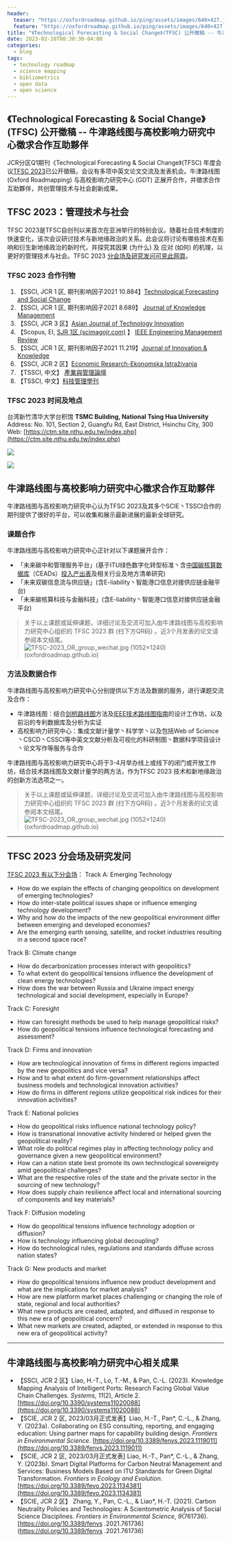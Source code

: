 ```yaml
---
header: 
  teaser: "https://oxfordroadmap.github.io/ping/assets/images/640×427.jpg"
  feature: "https://oxfordroadmap.github.io/ping/assets/images/640×427.jpg"
title: "《Technological Forecasting & Social Change》(TFSC) 公开徵稿 -- 牛津路线图与高校影响力研究中心徵求合作互助夥伴"
date: 2023-02-28T00:30:30-04:00
categories:
  - blog
tags:
  - technology roadmap
  - science mapping
  - bibliometrics
  - open data
  - open science
---
```


## 《Technological Forecasting & Social Change》(TFSC) 公开徵稿 -- 牛津路线图与高校影响力研究中心徵求合作互助夥伴

JCR分区Q1期刊《Technological Forecasting & Social Change》(TFSC) 年度会议[TFSC 2023](https://www.tfsc2023.org/)已公开徵稿，会议有多项中英文论文交流及发表机会。牛津路线图 (Oxford Roadmapping) 与高校影响力研究中心 (GDT) 正展开合作，并徵求合作互助夥伴，共创管理技术与社会創新成果。


##  TFSC 2023：管理技术与社会

TFSC 2023是TFSC自创刊以来首次在亚洲举行的特别会议。随着社会技术制度的快速变化，该次会议研讨技术与新地缘政治的关系。此会议将讨论有哪些技术在影响和衍生新地缘政治的新时代，并探究其因果 (为什么) 及 应对 (如何) 的机理，以更好的管理技术与社会。TFSC 2023 [分会场及研究发问可見此网頁](https://www.tfsc2023.org/tracks.php)。

### TFSC 2023 合作刊物

1. 【SSCI, JCR 1 区, 期刊影响因子2021 10.884】[Technological Forecasting and Social Change](https://www.tfsc2023.org/SI_CFP.docx?t=20230228134050)
2. 【SSCI, JCR 1 区, 期刊影响因子2021 8.689】 [Journal of Knowledge Management](https://www.emeraldgrouppublishing.com/journal/jkm#aims-and-scope)
3. 【SSCI, JCR 3 区】[Asian Journal of Technology Innovation](https://www.tandfonline.com/action/journalInformation?show=aimsScope&journalCode=rajt20)
4. 【Scopus, EI,  [SJR 1区 (scimagojr.com)](https://www.scimagojr.com/journalsearch.php?q=29780&tip=sid) 】 [IEEE Engineering Management Review](https://www.ieee-tems.org/ieee-engineering-management-review/)
5. 【SSCI, JCR 1 区, 期刊影响因子2021 11.219】[Journal of Innovation & Knowledge](https://www.sciencedirect.com/journal/journal-of-innovation-and-knowledge)
6. 【SSCI, JCR 2 区】[Economic Research-Ekonomska Istraživanja](https://www.tandfonline.com/action/journalInformation?show=journalMetrics&journalCode=rero20)
7. 【TSSCI, 中文】 [產業與管理論壇](https://www.tfsc2023.org/IMF_SI.docx)
8. 【TSSCI, 中文】[科技管理學刊](https://www.tfsc2023.org/TM-SI.docx)

### TFSC 2023 时间及地点

台湾新竹清华大学台积馆
**TSMC Building, National Tsing Hua University**  
Address: No. 101, Section 2, Guangfu Rd, East District, Hsinchu City, 300  
Web: [https://ctm.site.nthu.edu.tw/index.php](https://ctm.site.nthu.edu.tw/index.php)

![](https://www.tfsc2023.org/images/tsmc-07.jpg)

![](https://www.tfsc2023.org/images/tsmc-10.jpg)


## 牛津路线图与高校影响力研究中心徵求合作互助夥伴

牛津路线图与高校影响力研究中心认为TFSC 2023及其多个SCIE丶TSSCI合作的期刊提供了很好的平台，可以收集和展示最新进展的最新全球研究。

### 课题合作

牛津路线图与高校影响力研究中心正针对以下课题展开合作：

* 「未来碳中和管理服务平台」(基于ITU绿色数字化转型标准丶含[中国碳核算数据库](https://www.ceads.net.cn/)（CEADs）[投入产出表](https://www.ceads.net.cn/data/input_output_tables/)及相关行业及地方清单研究)
* 「未来双碳信息流与供应链」(含E-liability丶智能港口信息对接供应链金融平台)
* 「未来碳核算科技与金融科技」(含E-liability丶智能港口信息对接供应链金融平台)

> 关于以上课题或延伸课题，详细讨论及交流可加入由牛津路线图与高校影响力研究中心组织的 TFSC 2023 群 (扫下方QR码) 。近3个月发表的论文请参阅本文结尾。
> ![TFSC-2023_OR_group_wechat.jpg (1052×1240) (oxfordroadmap.github.io)](https://oxfordroadmap.github.io/ping/assets/images/groups/TFSC-2023_OR_group_wechat.jpg)


### 方法及数据合作

牛津路线图与高校影响力研究中心分别提供以下方法及数据的服务，进行课题交流及合作：

* 牛津路线图：结合[剑桥路线图](https://www.cambridgeroadmapping.net/)方法及[IEEE技术路线图指南](https://roadmaps.ieee.org/guide-to-technology-roadmaps)的设计工作坊，以及前沿的专利数据库及分析为实证
* 高校影响力研究中心：集成文献计量学丶科学学丶以及包括Web of Science丶CSCD丶CSSCI等中英文文献分析及可视化的科研制图丶数据科学项目设计丶论文写作等服务与合作

牛津路线图与高校影响力研究中心将于3-4月举办线上或线下的闭门或开放工作坊，结合技术路线图及文献计量学的两方法，作为TFSC 2023 技术和新地缘政治的创新方法选项之一。

> 关于以上课题或延伸课题，详细讨论及交流可加入由牛津路线图与高校影响力研究中心组织的 TFSC 2023 群 (扫下方QR码) 。近3个月发表的论文请参阅本文结尾。
> ![TFSC-2023_OR_group_wechat.jpg (1052×1240) (oxfordroadmap.github.io)](https://oxfordroadmap.github.io/ping/assets/images/groups/TFSC-2023_OR_group_wechat.jpg)


-----
## TFSC 2023 分会场及研究发问

[TFSC 2023 有以下分会场](https://www.tfsc2023.org/tracks.php)：
Track A: Emerging Technology

-   How do we explain the effects of changing geopolitics on development of emerging technologies?
-   How do inter-state political issues shape or influence emerging technology development?
-   Why and how do the impacts of the new geopolitical environment differ between emerging and developed economies?
-   Are the emerging earth sensing, satellite, and rocket industries resulting in a second space race?

Track B: Climate change

-   How do decarbonization processes interact with geopolitics?
-   To what extent do geopolitical tensions influence the development of clean energy technologies?
-   How does the war between Russia and Ukraine impact energy technological and social development, especially in Europe?

Track C: Foresight

-   How can foresight methods be used to help manage geopolitical risks?
-   How do geopolitical tensions influence technological forecasting and assessment?

Track D: Firms and innovation

-   How are technological innovation of firms in different regions impacted by the new geopolitics and vice versa?
-   How and to what extent do firm-government relationships affect business models and technological innovation activities?
-   How do firms in different regions utilize geopolitical risk indices for their innovation activities?

Track E: National policies

-   How do geopolitical risks influence national technology policy?
-   How is transnational innovative activity hindered or helped given the geopolitical reality?
-   What role do political regimes play in affecting technology policy and governance given a new geopolitical environment?
-   How can a nation state best promote its own technological sovereignty amid geopolitical challenges?
-   What are the respective roles of the state and the private sector in the sourcing of new technology?
-   How does supply chain resilience affect local and international sourcing of components and key materials?

Track F: Diffusion modeling

-   How do geopolitical tensions influence technology adoption or diffusion?
-   How is technology influencing global decoupling?
-   How do technological rules, regulations and standards diffuse across nation states?

Track G: New products and market

-   How do geopolitical tensions influence new product development and what are the implications for market analysis?
-   How are new platform market places challenging or changing the role of state, regional and local authorities?
-   What new products are created, adapted, and diffused in response to this new era of geopolitical concern?
-   What new markets are created, adapted, or extended in response to this new era of geopolitical activity?





-----


## 牛津路线图与高校影响力研究中心相关成果

* 【SSCI, JCR 2 区】Liao, H.-T., Lo, T.-M., & Pan, C.-L. (2023). Knowledge Mapping Analysis of Intelligent Ports: Research Facing Global Value Chain Challenges. _Systems_, _11_(2), Article 2. [https://doi.org/10.3390/systems11020088](https://doi.org/10.3390/systems11020088)
* 【SCIE, JCR 2 区, 2023/03月正式发表】Liao, H.-T., Pan\*, C.-L., & Zhang, Y. (2023a). Collaborating on ESG consulting, reporting, and engaging education: Using partner maps for capability building design. _Frontiers in Environmental Science_. [https://doi.org/10.3389/fenvs.2023.1119011](https://doi.org/10.3389/fenvs.2023.1119011)
* 【SCIE, JCR 2 区, 2023/03月正式发表\] Liao, H.-T., Pan\*, C.-L., & Zhang, Y. (2023b). Smart Digital Platforms for Carbon Neutral Management and Services: Business Models Based on ITU Standards for Green Digital Transformation. _Frontiers in Ecology and Evolution_. [https://doi.org/10.3389/fevo.2023.1134381](https://doi.org/10.3389/fevo.2023.1134381)
* 【SCIE, JCR 2 区】 Zhang, Y., Pan, C.-L., & Liao\*, H.-T. (2021). Carbon Neutrality Policies and Technologies: A Scientometric Analysis of Social Science Disciplines. _Frontiers in Environmental Science_, _9_(761736). [https://doi.org/10.3389/fenvs .2021.761736](https://doi.org/10.3389/fenvs .2021.761736)
